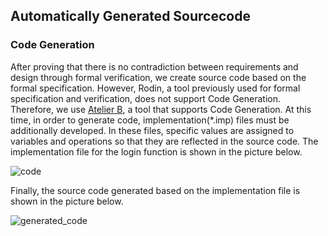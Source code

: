 ## Automatically Generated Sourcecode
### Code Generation
After proving that there is no contradiction between requirements and design through formal verification, we create source code based on the formal specification. However, Rodin, a tool previously used for formal specification and verification, does not support Code Generation. Therefore, we use [Atelier B](https://www.atelierb.eu/en/atelier-b-support-maintenance/download-atelier-b/), a tool that supports Code Generation.
At this time, in order to generate code, implementation(*.imp) files must be additionally developed. In these files, specific values are assigned to variables and operations so that they are reflected in the source code. The implementation file for the login function is shown in the picture below.

![code](https://github.com/HackProof/HASUMS/assets/31889026/bc6718c1-99a8-4c15-9e8f-ac9f8d8e1b4b)

Finally, the source code generated based on the implementation file is shown in the picture below.

![generated_code](https://github.com/HackProof/HASUMS/assets/31889026/216e84c4-7976-4a09-82fc-481372794a84)